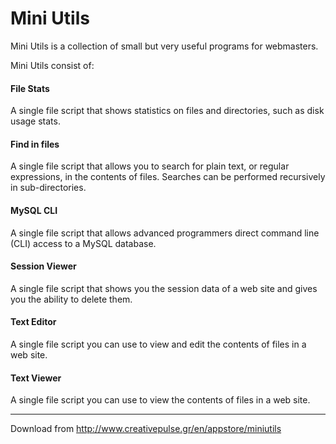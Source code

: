 Mini Utils
==========

Mini Utils is a collection of small but very useful programs for webmasters.

Mini Utils consist of:

#### File Stats ####
A single file script that shows statistics on files and directories, such as disk usage stats.

#### Find in files ####
A single file script that allows you to search for plain text, or regular expressions, in the contents of files. Searches can be performed recursively in sub-directories.

#### MySQL CLI ####
A single file script that allows advanced programmers direct command line (CLI) access to a MySQL database.

#### Session Viewer ####
A single file script that shows you the session data of a web site and gives you the ability to delete them.

#### Text Editor ####
A single file script you can use to view and edit the contents of files in a web site.

#### Text Viewer ####
A single file script you can use to view the contents of files in a web site.

***

Download from http://www.creativepulse.gr/en/appstore/miniutils
